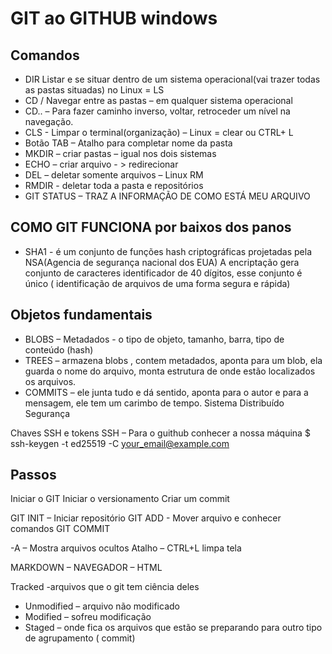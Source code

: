 # GIT ao GITHUB windows

## Comandos 
- DIR  Listar e se situar dentro de um sistema operacional(vai trazer todas as pastas situadas) no Linux = LS
- CD /   Navegar entre as pastas – em qualquer sistema operacional
- CD.. – Para fazer caminho inverso, voltar, retroceder um nível na navegação.
- CLS - Limpar o terminal(organização) – Linux = clear ou CTRL+ L
- Botão TAB – Atalho para completar nome da pasta
- MKDIR – criar pastas – igual nos dois sistemas
- ECHO – criar arquivo - > redirecionar
- DEL – deletar somente arquivos – Linux RM
- RMDIR - deletar toda a pasta e repositórios
- GIT STATUS – TRAZ A INFORMAÇÃO DE COMO ESTÁ MEU ARQUIVO

## COMO GIT FUNCIONA por baixos dos panos
- SHA1 - é um conjunto de funções hash criptográficas projetadas pela NSA(Agencia de segurança nacional dos EUA)
A encriptação gera conjunto de caracteres identificador de 40 dígitos, esse conjunto é único ( identificação de arquivos de uma forma segura e rápida)

## Objetos fundamentais 
- BLOBS – Metadados - o tipo de objeto, tamanho, barra, tipo de conteúdo (hash)
- TREES – armazena blobs , contem metadados, aponta para um blob, ela guarda o nome do arquivo, monta estrutura de onde estão localizados os arquivos.
- COMMITS – ele junta tudo e dá sentido, aponta para o autor e para a mensagem, ele tem um carimbo de tempo. 
Sistema Distribuído
Segurança

Chaves SSH e tokens
SSH – Para o guithub conhecer a nossa máquina
$ ssh-keygen -t ed25519 -C your_email@example.com

## Passos
Iniciar o GIT
Iniciar o versionamento
Criar um commit

GIT INIT – Iniciar repositório 
GIT ADD -  Mover arquivo e conhecer comandos
GIT COMMIT 

-A – Mostra arquivos ocultos
Atalho – CTRL+L limpa tela

MARKDOWN – NAVEGADOR – HTML

Tracked  -arquivos que o git tem ciência deles
- Unmodified – arquivo não modificado
- Modified – sofreu modificação
-	Staged – onde fica os arquivos que estão se preparando para outro tipo de agrupamento ( commit)

